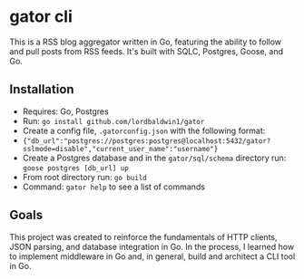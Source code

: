 # gator cli

This is a RSS blog aggregator written in Go, featuring the ability to follow and pull posts from RSS feeds. It's built with SQLC, Postgres, Goose, and Go.

## Installation

- Requires: Go, Postgres
- Run: `go install github.com/lordbaldwin1/gator`
- Create a config file, `.gatorconfig.json` with the following format:
- `{"db_url":"postgres://postgres:postgres@localhost:5432/gator?sslmode=disable","current_user_name":"username"}`
- Create a Postgres database and in the `gator/sql/schema` directory run: `goose postgres [db_url] up`
- From root directory run: `go build`
- Command: `gator help` to see a list of commands

## Goals

This project was created to reinforce the fundamentals of HTTP clients, JSON parsing, and database integration in Go. In the process, I learned how to implement middleware in Go and, in general, build and architect a CLI tool in Go.